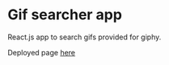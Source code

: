 # Gif searcher app

React.js app to search gifs provided for giphy.

Deployed page [here](https://ivancard.github.io/gifexpert/)
